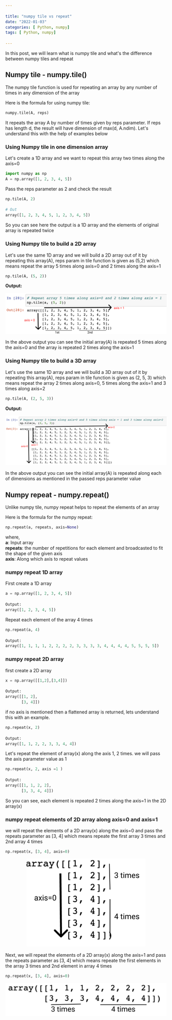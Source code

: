 ```yaml
---

title: "numpy tile vs repeat"
date: "2022-01-03"
categories: [ Python, numpy]
tags: [ Python, numpy]

---
```


In this post, we will learn what is numpy tile and what's the difference between numpy tiles and repeat

## Numpy tile - numpy.tile()

The numpy tile function is used for repeating an array by any number of times in any dimension of the array

Here is the formula for using numpy tile:

```python
numpy.tile(A, reps)
```
It repeats the array A by number of times given by reps parameter. If reps has length d, the result will have dimension of max(d, A.ndim). Let's understand this with the help of examples below


### Using Numpy tile in one dimension array
Let's create a 1D array and we want to repeat this array two times along the axis=0

```python
import numpy as np
A = np.array([1, 2, 3, 4, 5])
```

Pass the reps parameter as 2 and check the result

```python
np.tile(A, 2)

# Out
array([1, 2, 3, 4, 5, 1, 2, 3, 4, 5])

```

So you can see here the output is a 1D array and the elements of original array is repeated twice

### Using Numpy tile to build a 2D array
Let's use the same 1D array and we will build a 2D array out of it by repeating this array(A), reps param in tile function is given as (5,2) which means repeat the array 5 times along axis=0  and 2 times along the axis=1

```python
np.tile(A, (5, 2))
```
**Output:**

<p align="center">
  <img src="/images/2022/01/numpy_tile_1.png">
</p>

In the above output you can see the initial array(A) is repeated 5 times along the axis=0 and the array is repeated 2 times along the axis=1

### Using Numpy tile to build a 3D array
Let's use the same 1D array and we will build a 3D array out of it by repeating this array(A), reps param in tile function is given as (2, 5, 3) which means repeat the array 2 times along axis=0, 5 times along the axis=1 and 3 times along axis=2

```python
np.tile(A, (2, 5, 3))
```
**Output:**

<p align="center">
  <img src="/images/2022/01/numpy_tile_2.png">
</p>

In the above output you can see the initial array(A) is repeated along each of dimensions as mentioned in the passed reps parameter value

## Numpy repeat - numpy.repeat()

Unlike numpy tile, numpy repeat helps to repeat the elements of an array

Here is the formula for the numpy repeat:

```python
np.repeat(a, repeats, axis=None)
```
where,
<br>**a**: Input array
<br>**repeats**: the number of repetitions for each element and broadcasted to fit the shape of the given axis
<br>**axis**: Along which axis to repeat values

### numpy repeat 1D array

First create a 1D array

```python
a = np.array([1, 2, 3, 4, 5])

Output:
array([1, 2, 3, 4, 5])
```

Repeat each element of the array 4 times

```python
np.repeat(a, 4)

Output:
array([1, 1, 1, 1, 2, 2, 2, 2, 3, 3, 3, 3, 4, 4, 4, 4, 5, 5, 5, 5])
```

### numpy repeat 2D array

first create a 2D array

```python
x = np.array([[1,2],[3,4]])

Output:
array([[1, 2],
       [3, 4]])
```

if no axis is mentioned then a flattened array is returned, lets understand this with an example.

```python
np.repeat(x, 2)

Output:
array([1, 1, 2, 2, 3, 3, 4, 4])
```

Let's repeat the element of array(x) along the axis 1, 2 times.
we will pass the axis parameter value as 1

```python
np.repeat(x, 2, axis =1 )

Output:
array([[1, 1, 2, 2],
       [3, 3, 4, 4]])
```

So you can see, each element is repeated 2 times along the axis=1 in the 2D array(x)

### numpy repeat elements of 2D array along axis=0 and axis=1

we will repeat the elements of a 2D array(x) along the axis=0 and pass the repeats parameter as [3, 4] which means repeate the first array 3 times and 2nd array 4 times

```python
np.repeat(x, [3, 4], axis=0)
```
<p align="center">
  <img src="/images/2022/01/numpy_tile_3.png">
</p>

Next, we will repeat the elements of a 2D array(x) along the axis=1 and pass the repeats parameter as [3, 4] which means repeate the first elements in the array 3 times and 2nd element in array 4 times

```python
np.repeat(x, [3, 4], axis=0)
```
<p align="center">
  <img src="/images/2022/01/numpy_tile_4.png">
</p>





